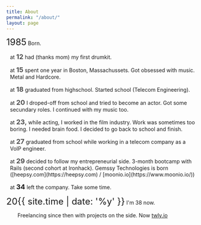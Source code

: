 ```yaml
---
title: About
permalink: "/about/"
layout: page
---
```


<p> <span style="font-size: 24px;">1985</span> Born.</p>
<div style="padding-left: 10px;">
<p>at <span style="font-size: 18px"><strong style="color: #4f4f4f;">12</strong></span> had (thanks mom) my first drumkit.      </p>
<p>at <span style="font-size: 18px"><strong style="color: #4f4f4f;">15</strong></span> spent one year in Boston, Massachussets. Got obsessed with music. Metal and Hardcore.      </p>
<p>at <span style="font-size: 18px"><strong style="color: #4f4f4f;">18</strong></span> graduated from highschool. Started school (Telecom Engineering).      </p>
<p>at <span style="font-size: 18px"><strong style="color: #4f4f4f;">20</strong></span> I droped-off from school and tried to become an actor. Got some secundary roles. I continued with my music too.      </p>
<p>at <span style="font-size: 18px"><strong style="color: #4f4f4f;">23</strong>,</span> while acting, I worked in the film industry. Work was sometimes too boring. I needed brain food. I decided to go back to school and finish.      </p>
<p>at <span style="font-size: 18px"><strong style="color: #4f4f4f;">27</strong></span> graduated from school while working in a telecom company as a VoIP engineer.      </p>
<p>at <span style="font-size: 18px"><strong style="color: #4f4f4f;">29</strong></span> decided to follow my entrepreneurial side. 3-month bootcamp with Rails (second cohort at Ironhack). Gemssy Technologies is born ([heepsy.com](https://heepsy.com) / [moonio.io](https://www.moonio.io/))      </p>
<p>at <span style="font-size: 18px"><strong>34</strong></span> left the company. Take some time.</p>
</div>
<p style="margin-bottom: 0px;"> <span style="font-size: 24px;">20{{ site.time | date: '%y' }}</span> I'm 38 now.</p>
<p style="padding-left: 30px;">Freelancing since then with projects on the side. Now <a href="http://twly.io">twly.io</a></p>